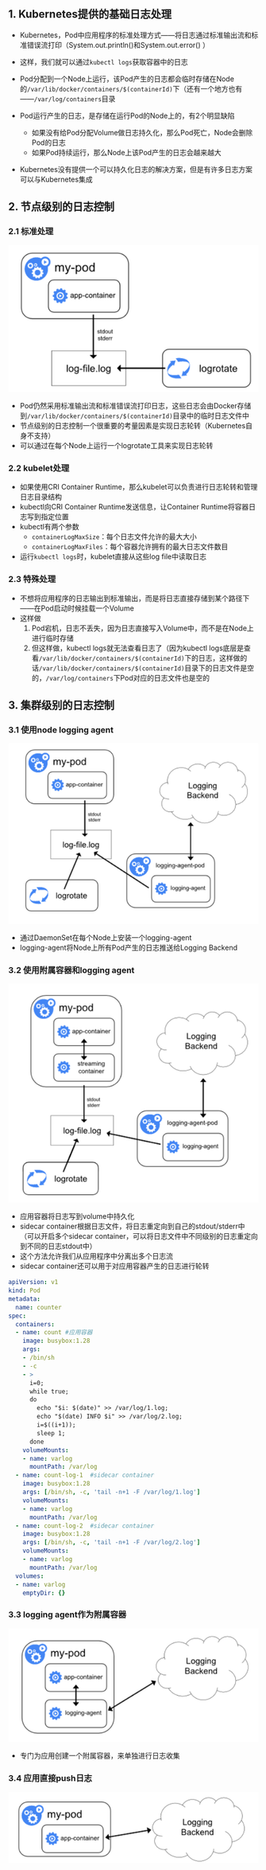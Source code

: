 ## 1. Kubernetes提供的基础日志处理

* Kubernetes，Pod中应用程序的标准处理方式——将日志通过标准输出流和标准错误流打印（System.out.println()和System.out.error() ）

* 这样，我们就可以通过`kubectl logs`获取容器中的日志

* Pod分配到一个Node上运行，该Pod产生的日志都会临时存储在Node的`/var/lib/docker/containers/$(containerId)`下（还有一个地方也有——`/var/log/containers`目录
* Pod运行产生的日志，是存储在运行Pod的Node上的，有2个明显缺陷
  * 如果没有给Pod分配Volume做日志持久化，那么Pod死亡，Node会删除Pod的日志
  * 如果Pod持续运行，那么Node上该Pod产生的日志会越来越大
* Kubernetes没有提供一个可以持久化日志的解决方案，但是有许多日志方案可以与Kubernetes集成



## 2. 节点级别的日志控制

### 2.1 标准处理

![22](p/22.png)

* Pod仍然采用标准输出流和标准错误流打印日志，这些日志会由Docker存储到`/var/lib/docker/containers/$(containerId)`目录中的临时日志文件中
* 节点级别的日志控制一个很重要的考量因素是实现日志轮转（Kubernetes自身不支持）
* 可以通过在每个Node上运行一个logrotate工具来实现日志轮转



### 2.2 kubelet处理

* 如果使用CRI Container Runtime，那么kubelet可以负责进行日志轮转和管理日志目录结构
* kubectl向CRI Container Runtime发送信息，让Container Runtime将容器日志写到指定位置
* kubectl有两个参数
  * `containerLogMaxSize`：每个日志文件允许的最大大小
  * `containerLogMaxFiles`：每个容器允许拥有的最大日志文件数目
* 运行`kubectl logs`时，kubelet直接从这些log file中读取日志



### 2.3 特殊处理

* 不想将应用程序的日志输出到标准输出，而是将日志直接存储到某个路径下——在Pod启动时候挂载一个Volume
* 这样做
  1. Pod宕机，日志不丢失，因为日志直接写入Volume中，而不是在Node上进行临时存储
  2. 但这样做，kubectl logs就无法查看日志了（因为kubectl logs底层是查看`/var/lib/docker/containers/$(containerId)`下的日志，这样做的话`/var/lib/docker/containers/$(containerId)`目录下的日志文件是空的，`/var/log/containers`下Pod对应的日志文件也是空的



## 3. 集群级别的日志控制

### 3.1 使用node logging agent

![23](p/23.png)

* 通过DaemonSet在每个Node上安装一个logging-agent
* logging-agent将Node上所有Pod产生的日志推送给Logging Backend



### 3.2 使用附属容器和logging agent

![24](p/24.png)

* 应用容器将日志写到volume中持久化
* sidecar container根据日志文件，将日志重定向到自己的stdout/stderr中（可以开启多个sidecar container，可以将日志文件中不同级别的日志重定向到不同的日志stdout中）
* 这个方法允许我们从应用程序中分离出多个日志流
* sidecar container还可以用于对应用容器产生的日志进行轮转

```yaml
apiVersion: v1
kind: Pod
metadata:
  name: counter
spec:
  containers:
  - name: count #应用容器
    image: busybox:1.28
    args:
    - /bin/sh
    - -c
    - >
      i=0;
      while true;
      do
        echo "$i: $(date)" >> /var/log/1.log;
        echo "$(date) INFO $i" >> /var/log/2.log;
        i=$((i+1));
        sleep 1;
      done      
    volumeMounts:
    - name: varlog
      mountPath: /var/log
  - name: count-log-1  #sidecar container
    image: busybox:1.28
    args: [/bin/sh, -c, 'tail -n+1 -F /var/log/1.log']
    volumeMounts:
    - name: varlog
      mountPath: /var/log
  - name: count-log-2  #sidecar container
    image: busybox:1.28
    args: [/bin/sh, -c, 'tail -n+1 -F /var/log/2.log']
    volumeMounts:
    - name: varlog
      mountPath: /var/log
  volumes:
  - name: varlog
    emptyDir: {}
```



### 3.3 logging agent作为附属容器

![26](p/26.png)

* 专门为应用创建一个附属容器，来单独进行日志收集





### 3.4 应用直接push日志

![25](p/25.png)